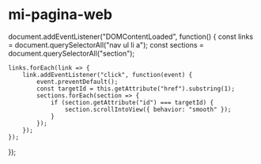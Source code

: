 # mi-pagina-web
document.addEventListener("DOMContentLoaded", function() {
    const links = document.querySelectorAll("nav ul li a");
    const sections = document.querySelectorAll("section");

    links.forEach(link => {
        link.addEventListener("click", function(event) {
            event.preventDefault();
            const targetId = this.getAttribute("href").substring(1);
            sections.forEach(section => {
                if (section.getAttribute("id") === targetId) {
                    section.scrollIntoView({ behavior: "smooth" });
                }
            });
        });
    });
});
